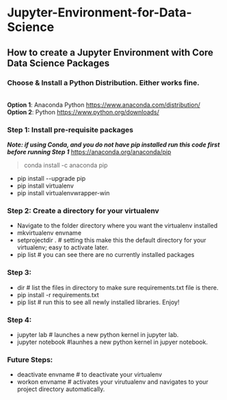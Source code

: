 # Jupyter-Environment-for-Data-Science

## How to create a Jupyter Environment with Core Data Science Packages

### Choose & Install a Python Distribution. Either works fine. 
<br>**Option 1**: Anaconda Python https://www.anaconda.com/distribution/
<br>**Option 2**: Python https://www.python.org/downloads/

### Step 1: Install pre-requisite packages 

***Note: if using Conda, and you do not have pip installed run this code first before running Step 1***
https://anaconda.org/anaconda/pip 

> conda install -c anaconda pip

* pip install --upgrade pip
* pip install virtualenv
* pip install virtualenvwrapper-win



### Step 2: Create a directory for your virtualenv

* Navigate to the folder directory where you want the virtualenv installed 
* mkvirtualenv envname
* setprojectdir . # setting this make this the default directory for your virtualenv; easy to activate later. 
* pip list # you can see there are no currently installed packages

### Step 3: 

* dir # list the files in directory to make sure requirements.txt file is there. 
* pip install -r requirements.txt
* pip list # run this to see all newly installed libraries. Enjoy! 

### Step 4: 
* jupyter lab # launches a new python kernel in jupyter lab. 
* jupyter notebook #launhes a new python kernel in jupyer notebook. 

### Future Steps: 
* deactivate envname # to deactivate your virtualenv 
* workon envname # activates your virutualenv and navigates to your project directory automatically. 
